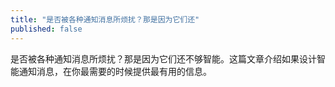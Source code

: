 ```yaml
---
title: "是否被各种通知消息所烦扰？那是因为它们还"
published: false
---
```

是否被各种通知消息所烦扰？那是因为它们还不够智能。这篇文章介绍如果设计智能通知消息，在你最需要的时候提供最有用的信息。

